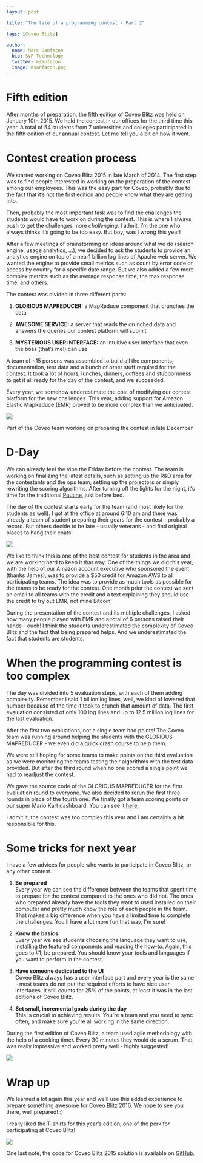 ```yaml
---
layout: post

title: "The tale of a programming contest - Part 2"

tags: [Coveo Blitz]

author:
  name: Marc Sanfaçon
  bio: SVP Technology
  twitter: msanfacon
  image: msanfacon.png
---
```


# Fifth edition 

After months of preparation, the fifth edition of Coveo Blitz was held on January 10th 2015. We held the contest in our offices for the third time this year. A total of 54 students from 7 universities and colleges participated in the fifth edition of our annual contest. Let me tell you a bit on how it went.

# Contest creation process

We started working on Coveo Blitz 2015 in late March of 2014. The first step was to find people interested in working on the preparation of the contest among our employees. This was the easy part for Coveo, probably due to the fact that it’s not the first edition and people know what they are getting into.

Then, probably the most important task was to find the challenges the students would have to work on during the contest. This is where I always push to get the challenges more *challenging*. I admit, I’m the one who always thinks it’s going to be too easy. But boy, was I wrong this year! 

After a few meetings of brainstorming on ideas around what we do (search engine, usage analytics, …), we decided to ask the students to provide an analytics engine on top of a near1 billion log lines of Apache web server. We wanted the engine to provide small metrics such as count by error code or access by country for a specific date range. But we also added a few more complex metrics such as the average response time, the max response time, and others.


<!-- more -->

The contest was divided in three different parts:

1. **GLORIOUS MAPREDUCER:** a MapReduce component that crunches the data

2. **AWESOME SERVICE:** a server that reads the crunched data and answers the queries our contest platform will submit

3. **MYSTERIOUS USER INTERFACE:** an intuitive user interface that even the boss (that’s me!) can use

A team of ~15 persons was assembled to build all the components, documentation, test data and a bunch of other stuff required for the contest. It took a lot of hours, lunches, dinners, coffees and stubbornness to get it all ready for the day of the contest, and we succeeded.

Every year, we somehow underestimate the cost of modifying our contest platform for the new challenges. This year, adding support for Amazon Elastic MapReduce (EMR) proved to be more complex than we anticipated.

![](/images/20150210/image_0.jpg)

Part of the Coveo team working on preparing the contest in late December

# D-Day

We can already feel the vibe the Friday before the contest. The team is working on finalizing the latest details, such as setting up the R&D area for the contestants and the ops team, setting up the projectors or simply rewriting the scoring algorithms. After turning off the lights for the night, it’s time for the traditional [Poutine](https://www.google.ca/search?tbm=isch&q=poutine#tbm=isch&q=poutine+-vladimir), just before bed.

The day of the contest starts early for the team (and most likely for the students as well). I got at the office at around 6:10 am and there was already a team of student preparing their gears for the contest - probably a record. But others decide to be late - usually veterans - and find original places to hang their coats:

![](/images/20150210/image_1.png)

We like to think this is one of the best contest for students in the area and we are working hard to keep it that way. One of the things we did this year, with the help of our Amazon account executive who sponsored the event (thanks James), was to provide a $50 credit for Amazon AWS to all participating teams. The idea was to provide as much tools as possible for the teams to be ready for the contest. One month prior the contest we sent an email to all teams with the credit and a text explaining they should use the credit to try out EMR, not mine Bitcoin!

During the presentation of the contest and its multiple challenges, I asked how many people played with EMR and a total of 6 persons raised their hands - ouch! I think the students underestimated the complexity of Coveo Blitz and the fact that being prepared helps. And we underestimated the fact that students are students.

# When the programming contest is too complex

The day was divided into 5 evaluation steps, with each of them adding complexity. Remember I said 1 billion log lines, well, we kind of lowered that number because of the time it took to crunch that amount of data. The first evaluation consisted of only 100 log lines and up to 12.5 million log lines for the last evaluation.

After the first two evaluations, not a single team had points! The Coveo team was running around helping the students with the GLORIOUS MAPREDUCER - we even did a quick crash course to help them.

We were still hoping for some teams to make points on the third evaluation as we were monitoring the teams testing their algorithms with the test data provided. But after the third round when no one scored a single point we had to readjust the contest.

We gave the source code of the GLORIOUS MAPREDUCER for the first evaluation round to everyone. We also decided to rerun the first three rounds in place of the fourth one. We finally got a team scoring points on our super Mario Kart dashboard. You can see it [here](https://www.youtube.com/watch?v=PGXPVTMHcGs#t=260)[.](https://www.youtube.com/watch?v=PGXPVTMHcGs#t=260) 

I admit it, the contest was too complex this year and I am certainly a bit responsible for this.

# Some tricks for next year

I have a few advices for people who wants to participate in Coveo Blitz, or any other contest. 

1. **Be prepared**<br>Every year we can see the difference between the teams that spent time to prepare for the contest compared to the ones who did not. The ones who prepared already have the tools they want to used installed on their computer and pretty much know the role of each people in the team. That makes a big difference when you have a limited time to complete the challenges.  You'll have a lot more fun that way, I'm sure!

2. **Know the basics**<br>Every year we see students choosing the language they want to use, installing the featured components and reading the how-to. Again, this goes to #1, be prepared. You should know your tools and languages if you want to perform in the contest.

3. **Have someone dedicated to the UI**<br>
Coveo Blitz always has a user interface part and every year is the same - most teams do not put the required efforts to have nice user interfaces. It still counts for 25% of the points, at least it was in the last editions of Coveo Blitz.

4. **Set small, incremental goals during the day**<br>This is crucial to achieving results. You're a team and you need to sync often, and make sure you're all working in the same direction. During the first edition of Coveo Blitz, a team used agile methodology with the help of a cooking timer. Every 30 minutes they would do a scrum. That was really impressive and worked pretty well - highly suggested!

![](/images/20150210/image_2.jpg)



# Wrap up

We learned a lot again this year and we’ll use this added experience to prepare something awesome for Coveo Blitz 2016. We hope to see you there, well prepared! :)

I really liked the T-shirts for this year’s edition, one of the perk for participating at Coveo Blitz!

![](/images/20150210/image_3.jpg)

One last note, the code for Coveo Blitz 2015 solution is available on [GitHub](https://github.com/Coveo/Blitz-2015).

